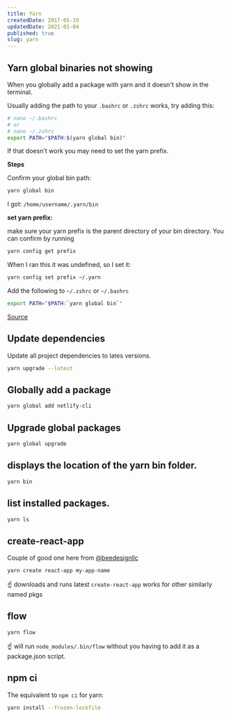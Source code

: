 ```yaml
---
title: Yarn
createdDate: 2017-05-19
updatedDate: 2021-01-04
published: true
slug: yarn
---
```


## Yarn global binaries not showing

When you globally add a package with yarn and it doesn't show in the
terminal.

Usually adding the path to your `.bashrc` or `.zshrc` works, try
adding this:

```bash
# nano ~/.bashrc
# or
# nano ~/.zshrc
export PATH="$PATH:$(yarn global bin)"
```

If that doesn't work you may need to set the yarn prefix.

**Steps**

Confirm your global bin path:

```bash
yarn global bin
```

I got: `/home/username/.yarn/bin`

**set yarn prefix:**

make sure your yarn prefix is the parent directory of your bin
directory. You can confirm by running

```bash
yarn config get prefix
```

When I ran this it was undefined, so I set it:

```bash
yarn config set prefix ~/.yarn
```

Add the following to `~/.zshrc` or `~/.bashrc`

```bash
export PATH="$PATH:`yarn global bin`"
```

[Source](https://stackoverflow.com/a/53879534/1138354)

## Update dependencies

Update all project dependencies to lates versions.

```bash
yarn upgrade --latest
```

## Globally add a package

```bash
yarn global add netlify-cli
```

## Upgrade global packages

```bash
yarn global upgrade
```

## displays the location of the yarn bin folder.

```bash
yarn bin
```

## list installed packages.

```bash
yarn ls
```

## create-react-app

Couple of good one here from
[@beedesignllc](https://twitter.com/beedesignllc)

```bash
yarn create react-app my-app-name
```

☝️ downloads and runs latest `create-react-app` works for other
similarly named pkgs

## flow

```bash
yarn flow
```

☝️ will run `node_modules/.bin/flow` without you having to add it as a
package.json script.

## npm ci

The equivalent to `npm ci` for yarn:

```bash
yarn install --frozen-lockfile
```
